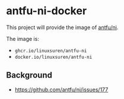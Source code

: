 # antfu-ni-docker
This project will provide the image of [antfu/ni](https://github.com/antfu/ni).

The image is:

* `ghcr.io/linuxsuren/antfu-ni`
* `docker.io/linuxsuren/antfu-ni`

## Background
* https://github.com/antfu/ni/issues/177
